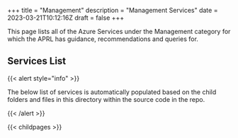 +++
title = "Management"
description = "Management Services"
date = 2023-03-21T10:12:16Z
draft = false
+++

This page lists all of the Azure Services under the Management category for which the APRL has guidance, recommendations and queries for.

## Services List

{{< alert style="info" >}}

The below list of services is automatically populated based on the child folders and files in this directory within the source code in the repo.

{{< /alert >}}

{{< childpages >}}
